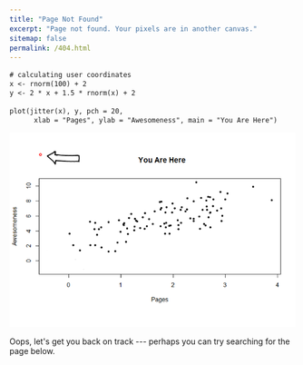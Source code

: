 ```yaml
---
title: "Page Not Found"
excerpt: "Page not found. Your pixels are in another canvas."
sitemap: false
permalink: /404.html
---
```

```
# calculating user coordinates 
x <- rnorm(100) + 2
y <- 2 * x + 1.5 * rnorm(x) + 2

plot(jitter(x), y, pch = 20,
      xlab = "Pages", ylab = "Awesomeness", main = "You Are Here")
```

![404!](/images/404.png)

Oops, let's get you back on track --- perhaps you can try searching for the page below.

<script>
  var GOOG_FIXURL_LANG = 'en';
  var GOOG_FIXURL_SITE = '{{ site.url }}'
</script>
<script src="https://linkhelp.clients.google.com/tbproxy/lh/wm/fixurl.js">
</script>
